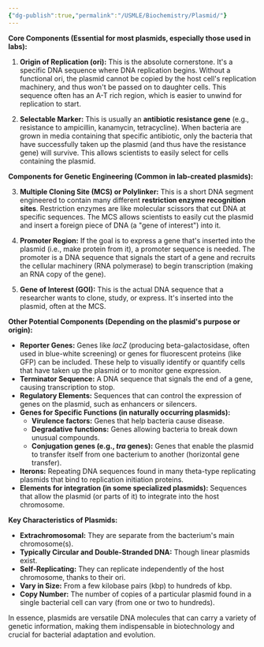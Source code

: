 ```yaml
---
{"dg-publish":true,"permalink":"/USMLE/Biochemistry/Plasmid/"}
---
```


**Core Components (Essential for most plasmids, especially those used in labs):**

1.  **Origin of Replication (ori):** This is the absolute cornerstone. It's a specific DNA sequence where DNA replication begins. Without a functional ori, the plasmid cannot be copied by the host cell's replication machinery, and thus won't be passed on to daughter cells. This sequence often has an A-T rich region, which is easier to unwind for replication to start.

2.  **Selectable Marker:** This is usually an **antibiotic resistance gene** (e.g., resistance to ampicillin, kanamycin, tetracycline). When bacteria are grown in media containing that specific antibiotic, only the bacteria that have successfully taken up the plasmid (and thus have the resistance gene) will survive. This allows scientists to easily select for cells containing the plasmid.

**Components for Genetic Engineering (Common in lab-created plasmids):**

3.  **Multiple Cloning Site (MCS) or Polylinker:** This is a short DNA segment engineered to contain many different **restriction enzyme recognition sites**. Restriction enzymes are like molecular scissors that cut DNA at specific sequences. The MCS allows scientists to easily cut the plasmid and insert a foreign piece of DNA (a "gene of interest") into it.

4.  **Promoter Region:** If the goal is to express a gene that's inserted into the plasmid (i.e., make protein from it), a promoter sequence is needed. The promoter is a DNA sequence that signals the start of a gene and recruits the cellular machinery (RNA polymerase) to begin transcription (making an RNA copy of the gene).

5.  **Gene of Interest (GOI):** This is the actual DNA sequence that a researcher wants to clone, study, or express. It's inserted into the plasmid, often at the MCS.

**Other Potential Components (Depending on the plasmid's purpose or origin):**

*   **Reporter Genes:** Genes like *lacZ* (producing beta-galactosidase, often used in blue-white screening) or genes for fluorescent proteins (like GFP) can be included. These help to visually identify or quantify cells that have taken up the plasmid or to monitor gene expression.
*   **Terminator Sequence:** A DNA sequence that signals the end of a gene, causing transcription to stop.
*   **Regulatory Elements:** Sequences that can control the expression of genes on the plasmid, such as enhancers or silencers.
*   **Genes for Specific Functions (in naturally occurring plasmids):**
    *   **Virulence factors:** Genes that help bacteria cause disease.
    *   **Degradative functions:** Genes allowing bacteria to break down unusual compounds.
    *   **Conjugation genes (e.g., *tra* genes):** Genes that enable the plasmid to transfer itself from one bacterium to another (horizontal gene transfer).
*   **Iterons:** Repeating DNA sequences found in many theta-type replicating plasmids that bind to replication initiation proteins.
*   **Elements for integration (in some specialized plasmids):** Sequences that allow the plasmid (or parts of it) to integrate into the host chromosome.

**Key Characteristics of Plasmids:**

*   **Extrachromosomal:** They are separate from the bacterium's main chromosome(s).
*   **Typically Circular and Double-Stranded DNA:** Though linear plasmids exist.
*   **Self-Replicating:** They can replicate independently of the host chromosome, thanks to their ori.
*   **Vary in Size:** From a few kilobase pairs (kbp) to hundreds of kbp.
*   **Copy Number:** The number of copies of a particular plasmid found in a single bacterial cell can vary (from one or two to hundreds).

In essence, plasmids are versatile DNA molecules that can carry a variety of genetic information, making them indispensable in biotechnology and crucial for bacterial adaptation and evolution.

